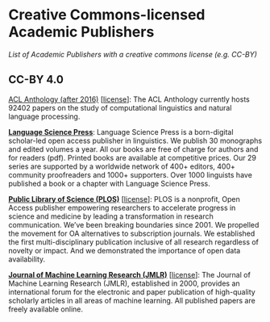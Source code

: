 # Creative Commons-licensed Academic Publishers

_List of Academic Publishers with a creative commons license (e.g. CC-BY)_

## CC-BY 4.0

[ACL Anthology (after 2016)](https://aclanthology.org/) [[license](https://aclanthology.org/faq/copyright/)]: The ACL Anthology currently hosts 92402 papers on the study of computational linguistics and natural language processing.

**[Language Science Press](https://langsci-press.org/)**: Language Science Press is a born-digital scholar-led open access publisher in linguistics. We publish 30 monographs and edited volumes a year. All our books are free of charge for authors and for readers (pdf). Printed books are available at competitive prices. Our 29 series are supported by a worldwide network of 400+ editors, 400+ community proofreaders and 1000+ supporters. Over 1000 linguists have published a book or a chapter with Language Science Press.

**[Public Library of Science (PLOS)](https://journals.plos.org/plosone/)** [[license](https://journals.plos.org/plosone/s/licenses-and-copyright)]: PLOS is a nonprofit, Open Access publisher empowering researchers to accelerate progress in science and medicine by leading a transformation in research communication. We’ve been breaking boundaries since 2001. We propelled the movement for OA alternatives to subscription journals. We established the first multi-disciplinary publication inclusive of all research regardless of novelty or impact. And we demonstrated the importance of open data availability.

**[Journal of Machine Learning Research (JMLR)](https://www.jmlr.org/)** [[license](https://jmlr.org/forms/jmlr-license-agreement-2017.pdf)]: The Journal of Machine Learning Research (JMLR), established in 2000, provides an international forum for the electronic and paper publication of high-quality scholarly articles in all areas of machine learning. All published papers are freely available online. 

